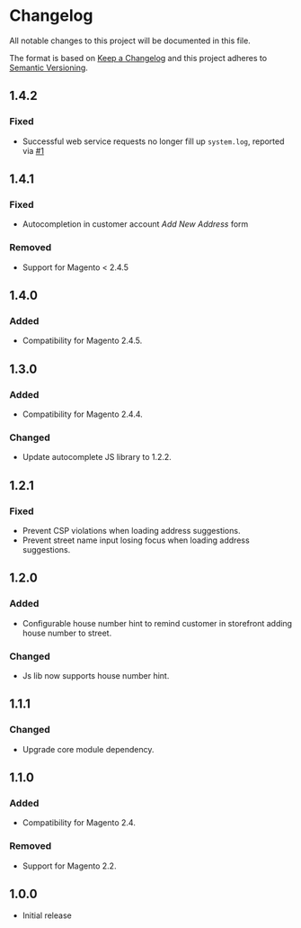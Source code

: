 # Changelog

All notable changes to this project will be documented in this file.

The format is based on [Keep a Changelog](http://keepachangelog.com/en/1.0.0/)
and this project adheres to [Semantic Versioning](http://semver.org/spec/v2.0.0.html).

## 1.4.2

### Fixed

- Successful web service requests no longer fill up `system.log`, reported via [#1](https://github.com/netresearch/deutschepost-module-autocomplete-m2/issues/1)

## 1.4.1

### Fixed

- Autocompletion in customer account _Add New Address_ form

### Removed

- Support for Magento < 2.4.5

## 1.4.0

### Added

- Compatibility for Magento 2.4.5.

## 1.3.0

### Added

- Compatibility for Magento 2.4.4.

### Changed

- Update autocomplete JS library to 1.2.2.

## 1.2.1

### Fixed

- Prevent CSP violations when loading address suggestions.
- Prevent street name input losing focus when loading address suggestions.

## 1.2.0

### Added

- Configurable house number hint to remind customer in storefront adding house number to street.

### Changed

- Js lib now supports house number hint.

## 1.1.1

### Changed

- Upgrade core module dependency.

## 1.1.0

### Added

- Compatibility for Magento 2.4.

### Removed

- Support for Magento 2.2.

## 1.0.0

- Initial release

